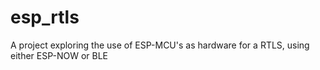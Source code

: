 # esp_rtls
A project exploring the use of ESP-MCU's as hardware for a RTLS, using either ESP-NOW or BLE
